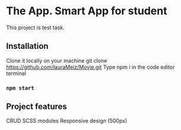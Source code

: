 # The App. Smart App for student

This project is test task.

## Installation

Clone it locally on your machine git clone https://github.com/lauraMeiz/Movie.git
Type npm i in the code editor terminal

### `npm start`

## Project features

CRUD
SCSS modules
Responsive design (500px)

